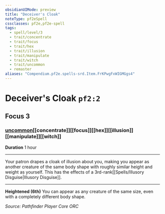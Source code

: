 ```yaml
---
obsidianUIMode: preview
title: "Deceiver's Cloak"
noteType: pf2eSpell
cssclasses: pf2e,pf2e-spell
tags:
  - spell/level/3
  - trait/concentrate
  - trait/focus
  - trait/hex
  - trait/illusion
  - trait/manipulate
  - trait/witch
  - trait/uncommon
  - remaster
aliases: "Compendium.pf2e.spells-srd.Item.FrKPwgFxWIGMGgs4" 
---
```

# Deceiver's Cloak  `pf2:2`  
## Focus 3
### [uncommon](uncommon "Uncommon Rarity Trait")[[concentrate]][[focus]][[hex]][[illusion]][[manipulate]][[witch]]

**Duration** 1 hour
* * * 
Your patron drapes a cloak of illusion about you, making you appear as another creature of the same body shape with roughly similar height and weight as yourself. This has the effects of a 3rd-rank[[Spells/Illusory Disguise|Illusory Disguise]].

* * *

**Heightened (6th)** You can appear as any creature of the same size, even with a completely different body shape.

*Source: Pathfinder Player Core*
*ORC*
